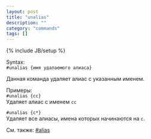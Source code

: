 ```yaml
---
layout: post
title: "unalias"
description: ""
category: "commands"
tags: []
---
```

{% include JB/setup %}

Syntax:  
`#unalias {имя удалаемого алиаса}`

Данная команда удаляет алиас с указанным именем.

Примеры:  
`#unalias {cc}`  
Удаляет алиас с именем `cc`

`#unalias {c*}`  
Удаляет все алиасы, имена которых начинаются на `с`.

См. также: [#alias](#alias)